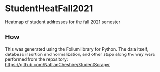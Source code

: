 # StudentHeatFall2021
Heatmap of student addresses for the fall 2021 semester

## How

This was generated using the Folium library for Python. The data itself, database insertion and normalization, and other steps along the way were performed from the repository: https://github.com/NathanCheshire/StudentScraper
